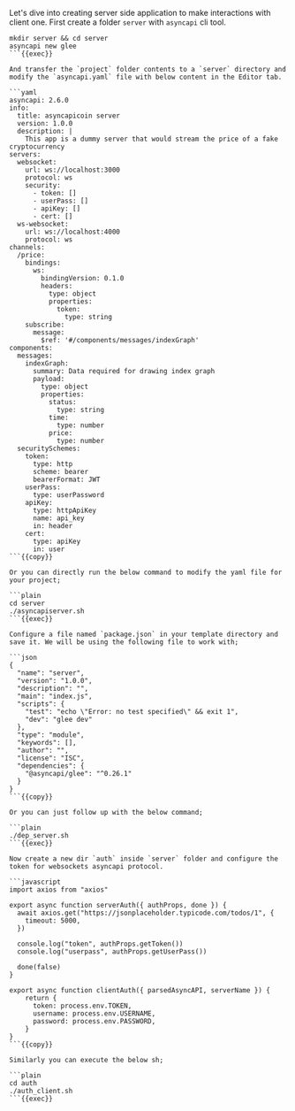 Let's dive into creating server side application to make interactions with client one. First create a folder `server` with `asyncapi` cli tool.

```plain
mkdir server && cd server
asyncapi new glee
```{{exec}}

And transfer the `project` folder contents to a `server` directory and modify the `asyncapi.yaml` file with below content in the Editor tab.

```yaml
asyncapi: 2.6.0
info:
  title: asyncapicoin server
  version: 1.0.0
  description: |
    This app is a dummy server that would stream the price of a fake cryptocurrency
servers:
  websocket:
    url: ws://localhost:3000
    protocol: ws
    security:
      - token: []
      - userPass: []
      - apiKey: []
      - cert: []
  ws-websocket:
    url: ws://localhost:4000
    protocol: ws
channels:
  /price:
    bindings:
      ws:
        bindingVersion: 0.1.0
        headers:
          type: object
          properties:
            token:
              type: string
    subscribe:
      message:
        $ref: '#/components/messages/indexGraph'
components:
  messages:
    indexGraph:
      summary: Data required for drawing index graph
      payload:
        type: object
        properties:
          status:
            type: string
          time:
            type: number
          price:
            type: number
  securitySchemes:
    token:
      type: http
      scheme: bearer
      bearerFormat: JWT
    userPass:
      type: userPassword
    apiKey:
      type: httpApiKey
      name: api_key
      in: header
    cert:
      type: apiKey
      in: user
```{{copy}}

Or you can directly run the below command to modify the yaml file for your project;

```plain
cd server
./asyncapiserver.sh
```{{exec}}

Configure a file named `package.json` in your template directory and save it. We will be using the following file to work with;

```json
{
  "name": "server",
  "version": "1.0.0",
  "description": "",
  "main": "index.js",
  "scripts": {
    "test": "echo \"Error: no test specified\" && exit 1",
    "dev": "glee dev"
  },
  "type": "module",
  "keywords": [],
  "author": "",
  "license": "ISC",
  "dependencies": {
    "@asyncapi/glee": "^0.26.1"
  }
}
```{{copy}}

Or you can just follow up with the below command;

```plain
./dep_server.sh
```{{exec}}

Now create a new dir `auth` inside `server` folder and configure the token for websockets asyncapi protocol. 

```javascript
import axios from "axios"

export async function serverAuth({ authProps, done }) {
  await axios.get("https://jsonplaceholder.typicode.com/todos/1", {
    timeout: 5000,
  })

  console.log("token", authProps.getToken())
  console.log("userpass", authProps.getUserPass())

  done(false)
}

export async function clientAuth({ parsedAsyncAPI, serverName }) {
    return {
      token: process.env.TOKEN,
      username: process.env.USERNAME,
      password: process.env.PASSWORD,
    }
}
```{{copy}}

Similarly you can execute the below sh;

```plain
cd auth
./auth_client.sh
```{{exec}}